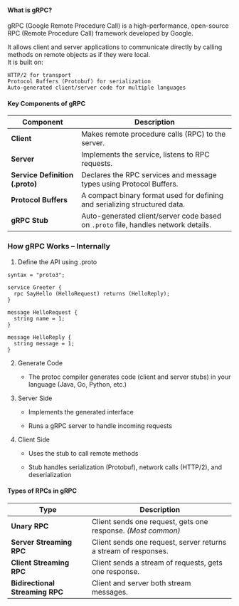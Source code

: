 #### What is gRPC?

gRPC (Google Remote Procedure Call) is a high-performance, open-source RPC (Remote Procedure Call) framework developed by Google.  

It allows client and server applications to communicate directly by calling methods on remote objects as if they were local.  
It is built on:  

    HTTP/2 for transport
    Protocol Buffers (Protobuf) for serialization
    Auto-generated client/server code for multiple languages

#### Key Components of gRPC
| Component                       | Description                                                                        |  
| ------------------------------- | ---------------------------------------------------------------------------------- |  
| **Client**                      | Makes remote procedure calls (RPC) to the server.                                  |  
| **Server**                      | Implements the service, listens to RPC requests.                                   |  
| **Service Definition (.proto)** | Declares the RPC services and message types using Protocol Buffers.                |  
| **Protocol Buffers**            | A compact binary format used for defining and serializing structured data.         |  
| **gRPC Stub**                   | Auto-generated client/server code based on `.proto` file, handles network details. |  

### How gRPC Works – Internally

1. Define the API using .proto  
```
syntax = "proto3";

service Greeter {
  rpc SayHello (HelloRequest) returns (HelloReply);
}

message HelloRequest {
  string name = 1;
}

message HelloReply {
  string message = 1;
}
```

2. Generate Code

    * The protoc compiler generates code (client and server stubs) in your language (Java, Go, Python, etc.)

3. Server Side

    * Implements the generated interface

    * Runs a gRPC server to handle incoming requests

4. Client Side

    * Uses the stub to call remote methods

    * Stub handles serialization (Protobuf), network calls (HTTP/2), and deserialization

#### Types of RPCs in gRPC
| Type                            | Description                                                     |
| ------------------------------- | --------------------------------------------------------------- |
| **Unary RPC**                   | Client sends one request, gets one response. *(Most common)*    |
| **Server Streaming RPC**        | Client sends one request, server returns a stream of responses. |
| **Client Streaming RPC**        | Client sends a stream of requests, gets one response.           |
| **Bidirectional Streaming RPC** | Client and server both stream messages.                         |

  
